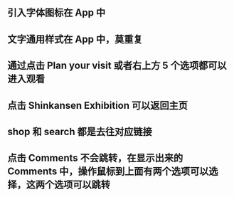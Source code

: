 ## 引入字体图标在 App 中

## 文字通用样式在 App 中，莫重复

## 通过点击 Plan your visit 或者右上方 5 个选项都可以进入观看

## 点击 Shinkansen Exhibition 可以返回主页

## shop 和 search 都是去往对应链接

## 点击 Comments 不会跳转，在显示出来的 Comments 中，操作鼠标到上面有两个选项可以选择，这两个选项可以跳转
